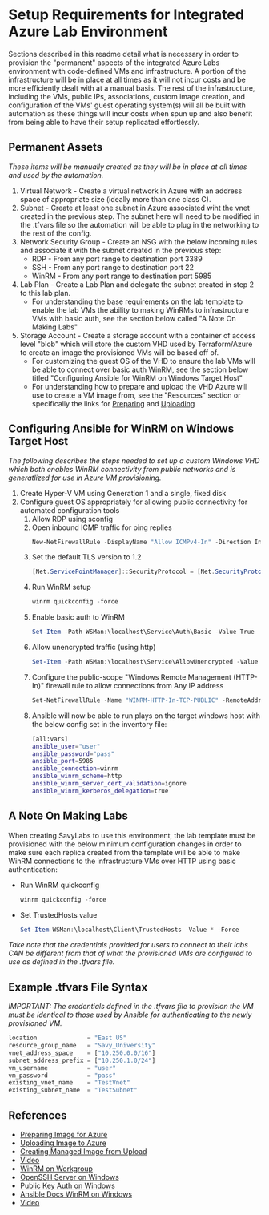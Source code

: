 # Setup Requirements for Integrated Azure Lab Environment

Sections described in this readme detail what is necessary in order to provision the "permanent" aspects of the integrated Azure Labs environment with code-defined VMs and infrastructure.  A portion of the infrastructure will be in place at all times as it will not incur costs and be more efficiently dealt with at a manual basis.  The rest of the infrastructure, including the VMs, public IPs, associations, custom image creation, and configuration of the VMs' guest operating system(s) will all be built with automation as these things will incur costs when spun up and also benefit from being able to have their setup replicated effortlessly.

## Permanent Assets

*These items will be manually created as they will be in place at all times and used by the automation.*

1. Virtual Network - Create a virtual network in Azure with an address space of appropriate size (ideally more than one class C).
2. Subnet - Create at least one subnet in Azure associated wiht the vnet created in the previous step.  The subnet here will need to be modified in the .tfvars file so the automation will be able to plug in the networking to the rest of the config.
3. Network Security Group - Create an NSG with the below incoming rules and associate it with the subnet created in the previous step:
   - RDP - From any port range to destination port 3389
   - SSH - From any port range to destination port 22
   - WinRM - From any port range to destination port 5985
4. Lab Plan - Create a Lab Plan and delegate the subnet created in step 2 to this lab plan.
   - For understanding the base requirements on the lab template to enable the lab VMs the ability to making WinRMs to infrastructure VMs with basic auth, see the section below called "A Note On Making Labs"
5. Storage Account - Create a storage account with a container of access level "blob" which will store the custom VHD used by Terraform/Azure to create an image the provisioned VMs will be based off of.
   - For customizing the guest OS of the VHD to ensure the lab VMs will be able to connect over basic auth WinRM, see the section below titled "Configuring Ansible for WinRM on Windows Target Host"
   - For understanding how to prepare and upload the VHD Azure will use to create a VM image from, see the "Resources" section or specifically the links for [Preparing](https://docs.microsoft.com/en-us/azure/virtual-machines/windows/prepare-for-upload-vhd-image) and [Uploading](https://docs.microsoft.com/en-us/previous-versions/azure/virtual-machines/windows/sa-upload-generalized)

## Configuring Ansible for WinRM on Windows Target Host

*The following describes the steps needed to set up a custom Windows VHD which both enables WinRM connectivity from public networks and is generatlized for use in Azure VM provisioning.*

1. Create Hyper-V VM using Generation 1 and a single, fixed disk
2. Configure guest OS appropriately for allowing public connectivity for automated configuration tools
   1. Allow RDP using sconfig
   2. Open inbound ICMP traffic for ping replies
       ```PowerShell
       New-NetFirewallRule -DisplayName "Allow ICMPv4-In" -Direction Inbound -Protocol ICMPv4 -Action Allow
       ```
   3. Set the default TLS version to 1.2
      ```PowerShell
      [Net.ServicePointManager]::SecurityProtocol = [Net.SecurityProtocolType]::Tls12
      ```
   4. Run WinRM setup
      ```PowerShell
      winrm quickconfig -force
      ```
   5. Enable basic auth to WinRM
      ```PowerShell
      Set-Item -Path WSMan:\localhost\Service\Auth\Basic -Value True
      ```
   6. Allow unencrypted traffic (using http)
      ```PowerShell
      Set-Item -Path WSMan:\localhost\Service\AllowUnencrypted -Value True
      ```
   7. Configure the public-scope "Windows Remote Management (HTTP-In)" firewall rule to allow connections from Any IP address
      ```PowerShell
      Set-NetFirewallRule -Name "WINRM-HTTP-In-TCP-PUBLIC" -RemoteAddress "Any"
      ```
   8. Ansible will now be able to run plays on the target windows host with the below config set in the inventory file:
      ```Bash
      [all:vars]
      ansible_user="user"
      ansible_password="pass"
      ansible_port=5985
      ansible_connection=winrm
      ansible_winrm_scheme=http
      ansible_winrm_server_cert_validation=ignore
      ansible_winrm_kerberos_delegation=true
      ```

## A Note On Making Labs

When creating SavyLabs to use this environment, the lab template must be provisioned with the below minimum configuration changes in order to make sure each replica created from the template will be able to make WinRM connections to the infrastructure VMs over HTTP using basic authentication:

- Run WinRM quickconfig
    ```PowerShell
    winrm quickconfig -force
    ```
- Set TrustedHosts value
    ```PowerShell
    Set-Item WSMan:\localhost\Client\TrustedHosts -Value * -Force
    ```

*Take note that the credentials provided for users to connect to their labs CAN be different from that of what the provisioned VMs are configured to use as defined in the .tfvars file.*

## Example .tfvars File Syntax

*IMPORTANT: The credentials defined in the .tfvars file to provision the VM must be identical to those used by Ansible for authenticating to the newly provisioned VM.*

```Terraform
location              = "East US"
resource_group_name   = "Savy_University"
vnet_address_space    = ["10.250.0.0/16"]
subnet_address_prefix = ["10.250.1.0/24"]
vm_username           = "user"
vm_password           = "pass"
existing_vnet_name    = "TestVnet"
existing_subnet_name  = "TestSubnet"
```

## References
- [Preparing Image for Azure](https://docs.microsoft.com/en-us/azure/virtual-machines/windows/prepare-for-upload-vhd-image)
- [Uploading Image to  Azure](https://docs.microsoft.com/en-us/previous-versions/azure/virtual-machines/windows/sa-upload-generalized)
- [Creating Managed Image from Upload](https://www.c-sharpcorner.com/article/creating-an-azure-vm-from-the-vhdxvhd-file/)
- [Video](https://www.youtube.com/watch?v=_b5T-dPpd00)
- [WinRM on Workgroup](https://woshub.com/using-psremoting-winrm-non-domain-workgroup/)
- [OpenSSH Server on Windows](https://woshub.com/connect-to-windows-via-ssh/)
- [Public Key Auth on Windows](https://woshub.com/using-ssh-key-based-authentication-on-windows/)
- [Ansible Docs WinRM on Windows](https://docs.ansible.com/ansible/latest/os_guide/windows_setup.html#setup-winrm-listener)
- [Video](https://www.youtube.com/watch?v=aPN18jLRkJI)